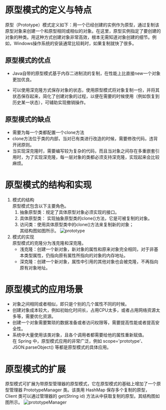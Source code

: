 # 原型模式的定义与特点
原型（Prototype）模式定义如下：用一个已经创建的实例作为原型，通过复制该原型对象来创建一个和原型相同或相似的对象。在这里，原型实例指定了要创建的对象的种类。用这种方式创建对象非常高效，根本无需知道对象创建的细节。例如，Windows操作系统的安装通常比较耗时，如果复制就快了很多。
## 原型模式的优点
 - Java自带的原型模式基于内存二进制流的复制，在性能上比直接new一个对象更加优良。
 + 可以使用深克隆方式保存对象的状态，使用原型模式将对象复制一份，并将其状态保存起来，简化了创建对象的过程，以便在需要的时候使用（例如恢复到历史某一状态），可辅助实现撤销操作。
## 原型模式的缺点
 - 需要为每一个类都配置一个clone方法
 - clone方法位于类的内部，当对已有类进行改造的时候，需要修改代码，违背开闭原则。
 - 当实现深克隆时，需要编写较为复杂的代码，而且当对象之间存在多重嵌套引用时，为了实现深克隆，每一层对象的类都必须支持深克隆，实现起来会比较麻烦。
# 原型模式的结构和实现
 1. 模式的结构  
    原型模式包含以下主要角色。
    1. 抽象原型类：规定了具体原型对象必须实现的接口。
    2. 具体原型类： 实现抽象原型类的clone()方法，它是可被复制的对象。
    3. 访问类：使用具体原型类中的clone()方法来复制新的对象；  
  其结构图如图所示。
       ![prototype](http://c.biancheng.net/uploads/allimg/181114/3-1Q114101Fa22.gif "prototype")
 2. 模式的实现  
    原型模式的克隆分为浅克隆和深克隆。
    - 浅克隆：创建一个新对象，新对象的属性和原来对象完全相同，对于非基本类型属性，仍指向原有属性所指向的对象的内存地址。
    - 深克隆：创建一个新对象，属性中引用的其他对象也会被克隆，不再指向原有对象地址。
# 原型模式的应用场景
 - 对象之间相同或者相似，即只是个别的几个属性不同的时候。
 - 创建对象成本较大，例如初始化时间长，占用CPU太多，或者占用网络资源太多等，需要优化资源。
 - 创建一个对象需要繁琐的数据准备或者访问权限等，需要提高性能或者提高安全性。
 - 系统中大量使用该类对象，且各个调用者都需要给他的属性重新赋值。   
   在 Spring 中，原型模式应用的非常广泛，例如 scope='prototype'、JSON.parseObject() 等都是原型模式的具体应用。
# 原型模式的扩展
原型模式可扩展为带原型管理器的原型模式，它在原型模式的基础上增加了一个原型管理器 PrototypeManager 类。该类用 HashMap 保存多个复制的原型，Client 类可以通过管理器的 get(String id) 方法从中获取复制的原型。其结构图如图所示。
![prototypeManager](http://c.biancheng.net/uploads/allimg/181114/3-1Q114102049214.gif "prototypeManager")